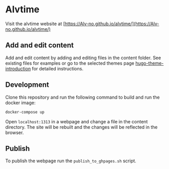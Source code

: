 # Alvtime

Visit the alvtime website at [https://Alv-no.github.io/alvtime/](https://Alv-no.github.io/alvtime/)

## Add and edit content

Add and edit content by adding and editing files in the content folder. See existing files for examples or go to the selected themes page [hugo-theme-introduction](https://github.com/victoriadrake/hugo-theme-introduction) for detailed instructions.

## Development

Clone this repository and run the following command to build and run the docker image:

```
docker-compose up
```


Open `localhost:1313` in a webpage and change a file in the content directory. The site will be rebuilt and the changes will be reflected in the browser.

## Publish

To publish the webpage run the `publish_to_ghpages.sh` script.
